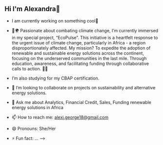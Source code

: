 ## Hi I'm Alexandra👋

- I am currently working on something cool🔭
- 🌱🌍 Passionate about combating climate change, I’m currently immersed in my special project, “EcoPulse”. This initiative is a heartfelt response to the urgent issue of climate change, particularly in Africa - a region disproportionately affected. My mission? To expedite the adoption of renewable and sustainable energy solutions across the continent, focusing on the underserved communities in the last mile. Through education, awareness, and facilitating funding through collaborative calls to action. 🌿🔆

-  I’m also studying for my CBAP certification.
- 👯 I’m looking to collaborate on projects on sustainability and alternative energy solutions.
- 💬 Ask me about Analytics, Financial Credit, Sales, Funding renewable energy solutions in Africa
- 📫 How to reach me: alexi.george18@gmail.com
- 😄 Pronouns: She/Her
- ⚡ Fun fact: ...
-->
<!--
**alexandraibukungeorge/alexandraibukungeorge** is a ✨ _special_ ✨ repository because its `README.md` (this file) appears on your GitHub profile.


